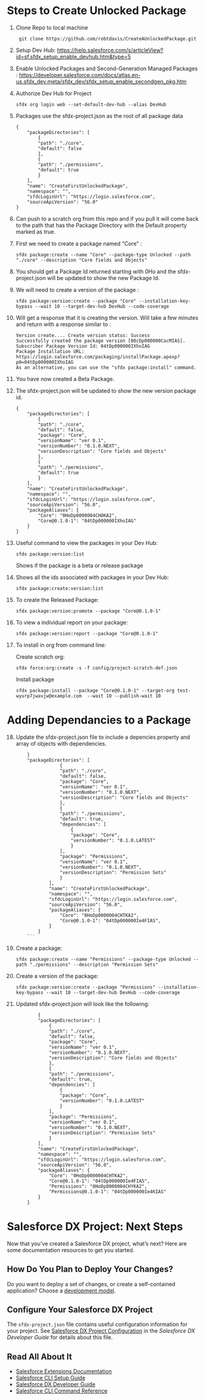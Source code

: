 
# Steps to Create Unlocked Package

1. Clone Repo to local machine
    ```
     git clone https://github.com/robtdavis/CreateAUnlockedPackage.git 
     ```
2. Setup Dev Hub: https://help.salesforce.com/s/articleView?id=sf.sfdx_setup_enable_devhub.htm&type=5

3. Enable Unlocked Packages and Second-Generation Managed Packages : https://developer.salesforce.com/docs/atlas.en-us.sfdx_dev.meta/sfdx_dev/sfdx_setup_enable_secondgen_pkg.htm

4. Authorize Dev Hub for Project
    ```
    sfdx org login web --set-default-dev-hub --alias DevHub
    ```
5. Packages use the sfdx-project.json as the root of all package data
    
    ```
    {
        "packageDirectories": [
            {
            "path": "./core",
            "default": false
            },
            {
            "path": "./permissions",
            "default": true
            }
        ],
        "name": "CreateFirstUnlockedPackage",
        "namespace": "",
        "sfdcLoginUrl": "https://login.salesforce.com",
        "sourceApiVersion": "56.0"
    }
    ```
6. Can push to a scratch org from this repo and if you pull it will come back to the path that has the Package Directory with the Default property marked as true.

7. First we need to create a package named "Core" :

    ```
    sfdx package:create --name "Core" --package-type Unlocked --path "./core" --description "Core fields and Objects" 
    ```
8. You should get a Package Id returned starting with 0Ho and the sfdx-project.json will be updated to show the new Package Id.

9. We will need to create a version of the package :

    ```
    sfdx package:version:create --package "Core" --installation-key-bypass --wait 10 --target-dev-hub DevHub --code-coverage
    ````
10. Will get a response that it is creating the version. Will take a few minutes and return with a response similar to :

    ```
    Version create.... Create version status: Success
    Successfully created the package version [08cDp000000CacMIAS]. Subscriber Package Version Id: 04tDp000000IXhoIAG     
    Package Installation URL: https://login.salesforce.com/packaging/installPackage.apexp?p0=04tDp000000IXhoIAG
    As an alternative, you can use the "sfdx package:install" command.
    ```
11. You have now created a Beta Package.

12. The sfdx-project.json will be updated to show the new version package id.
    ```
    {
        "packageDirectories": [
            {
            "path": "./core",
            "default": false,
            "package": "Core",
            "versionName": "ver 0.1",
            "versionNumber": "0.1.0.NEXT",
            "versionDescription": "Core fields and Objects"
            },
            {
            "path": "./permissions",
            "default": true
            }
        ],
        "name": "CreateFirstUnlockedPackage",
        "namespace": "",
        "sfdcLoginUrl": "https://login.salesforce.com",
        "sourceApiVersion": "56.0",
        "packageAliases": {
            "Core": "0HoDp0000004CHOKA2",
            "Core@0.1.0-1": "04tDp000000IXhoIAG"
        }
    }
    ```
13. Useful command to view the packages in your Dev Hub:
    ```
    sfdx package:version:list
    ```
    Shows if the package is a beta or release package

14. Shows all the ids associated with packages in your Dev Hub:
    ```
    sfdx package:create:version:list
    ```
15. To create the Released Package:
    ```
    sfdx package:version:promote --package "Core@0.1.0-1"
    ```
16. To view a individual report on your package:
    ```
    sfdx package:version:report --package "Core@0.1.0-1"
    ```
17. To install in org from command line:

    Create scratch org:
    ```
    sfdx force:org:create -s -f config/project-scratch-def.json
    ```
    Install package
    ```
    sfdx package:install --package "Core@0.1.0-1" --target-org test-wyurp7jwavjw@example.com  --wait 10 --publish-wait 10
    ```

# Adding Dependancies to a Package

18. Update the sfdx-project.json file to include a depencies property and array of objects with dependencies.
    ```
        }
        "packageDirectories": [
                    {
                    "path": "./core",
                    "default": false,
                    "package": "Core",
                    "versionName": "ver 0.1",
                    "versionNumber": "0.1.0.NEXT",
                    "versionDescription": "Core fields and Objects"
                    },
                    {
                    "path": "./permissions",
                    "default": true,
                    "dependencies": [
                        {
                        "package": "Core",
                        "versionNumber": "0.1.0.LATEST"
                        }
                    ],
                    "package": "Permissions",
                    "versionName": "ver 0.1",
                    "versionNumber": "0.1.0.NEXT",
                    "versionDescription": "Permission Sets"
                    }
                ],
                "name": "CreateFirstUnlockedPackage",
                "namespace": "",
                "sfdcLoginUrl": "https://login.salesforce.com",
                "sourceApiVersion": "56.0",
                "packageAliases": {
                    "Core": "0HoDp0000004CHTKA2",
                    "Core@0.1.0-1": "04tDp000000Ie4FIAS",
                }
            }
        ```

19. Create a package:
    ```
    sfdx package:create --name "Permissions" --package-type Unlocked --path "./permissions" --description "Permission Sets"
    ```

20. Create a version of the package:
    ```
    sfdx package:version:create --package "Permissions" --installation-key-bypass --wait 10 --target-dev-hub DevHub --code-coverage
    ```
21. Updated sfdx-project.json will look like the following:

    ```
            {
            "packageDirectories": [
                {
                "path": "./core",
                "default": false,
                "package": "Core",
                "versionName": "ver 0.1",
                "versionNumber": "0.1.0.NEXT",
                "versionDescription": "Core fields and Objects"
                },
                {
                "path": "./permissions",
                "default": true,
                "dependencies": [
                    {
                    "package": "Core",
                    "versionNumber": "0.1.0.LATEST"
                    }
                ],
                "package": "Permissions",
                "versionName": "ver 0.1",
                "versionNumber": "0.1.0.NEXT",
                "versionDescription": "Permission Sets"
                }
            ],
            "name": "CreateFirstUnlockedPackage",
            "namespace": "",
            "sfdcLoginUrl": "https://login.salesforce.com",
            "sourceApiVersion": "56.0",
            "packageAliases": {
                "Core": "0HoDp0000004CHTKA2",
                "Core@0.1.0-1": "04tDp000000Ie4FIAS",
                "Permissions": "0HoDp0000004CHYKA2",
                "Permissions@0.1.0-1": "04tDp000000Ie4KIAS"
            }
        }
    ```

# Salesforce DX Project: Next Steps

Now that you’ve created a Salesforce DX project, what’s next? Here are some documentation resources to get you started.

## How Do You Plan to Deploy Your Changes?

Do you want to deploy a set of changes, or create a self-contained application? Choose a [development model](https://developer.salesforce.com/tools/vscode/en/user-guide/development-models).

## Configure Your Salesforce DX Project

The `sfdx-project.json` file contains useful configuration information for your project. See [Salesforce DX Project Configuration](https://developer.salesforce.com/docs/atlas.en-us.sfdx_dev.meta/sfdx_dev/sfdx_dev_ws_config.htm) in the _Salesforce DX Developer Guide_ for details about this file.

## Read All About It

- [Salesforce Extensions Documentation](https://developer.salesforce.com/tools/vscode/)
- [Salesforce CLI Setup Guide](https://developer.salesforce.com/docs/atlas.en-us.sfdx_setup.meta/sfdx_setup/sfdx_setup_intro.htm)
- [Salesforce DX Developer Guide](https://developer.salesforce.com/docs/atlas.en-us.sfdx_dev.meta/sfdx_dev/sfdx_dev_intro.htm)
- [Salesforce CLI Command Reference](https://developer.salesforce.com/docs/atlas.en-us.sfdx_cli_reference.meta/sfdx_cli_reference/cli_reference.htm)
